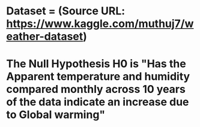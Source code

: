 # Dataset = (Source URL: https://www.kaggle.com/muthuj7/weather-dataset) 
# The Null Hypothesis H0 is "Has the Apparent temperature and humidity compared monthly across 10 years of the data indicate an increase due to Global warming"


